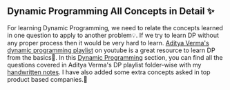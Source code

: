 ## Dynamic Programming All Concepts in Detail ✨

For learning Dynamic Programming, we need to relate the concepts learned in one question to apply to another problem💡. If we try to learn DP without any proper process then it would be very hard to learn. [Aditya Verma's](https://www.youtube.com/c/AdityaVermaTheProgrammingLord)  [dynamic programming playlist](https://youtube.com/playlist?list=PL_z_8CaSLPWekqhdCPmFohncHwz8TY2Go) on youtube is a great resource to learn DP from the basics🙌. 
In this [Dynamic Programming](https://github.com/SamirPaul1/DSAlgo/tree/main/02_Dynamic-Programming) section, you can find all the questions covered in Aditya Verma's DP playlist folder-wise with my [handwritten notes](https://raw.githubusercontent.com/SamirPaul1/DSAlgo/main/02_Dynamic-Programming/Dynamic-Programming-NOTE.pdf). 
I have also added some extra concepts asked in top product based companies.🎯